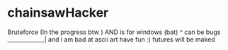 # chainsawHacker
Bruteforce (In the progress btw )
AND is for windows (bat) ^
can be bugs _____________|
and i am bad at ascii art 
have fun :)
futures will be maked 
